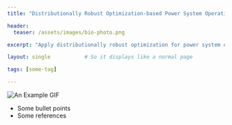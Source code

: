 ```yaml
---
title: "Distributionally Robust Optimization-based Power System Operations"

header:
  teaser: /assets/images/bio-photo.png

excerpt: "Apply distributionally robust optimization for power system operations, taking into account uncertainties."

layout: single           # So it displays like a normal page

tags: [some-tag]

---
```

![An Example GIF](/assets/images/Project_01_CPO_Fig01_Title.gif)

- Some bullet points
- Some references
